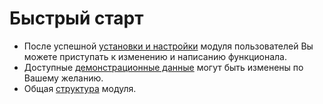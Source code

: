 # Быстрый старт

 * После успешной [установки и настройки](install.md) модуля пользователей Вы можете приступать к изменению и написанию функционала.
 * Доступные [демонстрационные данные](demo.md) могут быть изменены по Вашему желанию. 
 * Общая [структура](structure.md) модуля.

